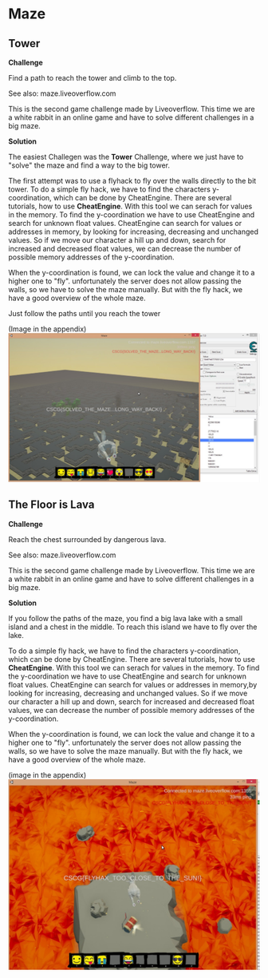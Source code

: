 # Maze

## Tower

**Challenge**

Find a path to reach the tower and climb to the top.

See also: maze.liveoverflow.com


This is the second game challenge made by Liveoverflow.
This time we are a white rabbit in an online game and have to solve different challenges in a big maze.

**Solution**

The easiest Challegen was the **Tower** Challenge, where we just have to "solve" the maze and find a way to the big tower.

The first attempt was to use a flyhack to fly over the walls directly to the bit tower.
To do a simple fly hack, we have to find the characters y-coordination, which can be done by CheatEngine.
There are several tutorials, how to use **CheatEngine**. With this tool we can serach for values in the memory.
To find the y-coordination we have to use CheatEngine and search for unknown float values. CheatEngine can search for values or addresses in memory, by looking for increasing, decreasing and unchanged values.
So if we move our character a hill up and down, search for increased and decreased float values, we can decrease the number of possible memory addresses of the y-coordination.

When the y-coordination is found, we can lock the value and change it to a higher one to "fly".
unfortunately the server does not allow passing the walls, so we have to solve the maze manually. But with the fly hack, we have a good overview of the whole maze.

Just follow the paths until you reach the tower

(Image in the appendix)
![](writeupfiles/Tower/Tower.png)


## The Floor is Lava

**Challenge**

Reach the chest surrounded by dangerous lava.

See also: maze.liveoverflow.com

This is the second game challenge made by Liveoverflow.
This time we are a white rabbit in an online game and have to solve different challenges in a big maze.

**Solution**

If you follow the paths of the maze, you find a big lava lake with a small island and a chest in the middle.
To reach this island we have to fly over the lake. 

To do a simple fly hack, we have to find the characters y-coordination, which can be done by CheatEngine.
There are several tutorials, how to use **CheatEngine**. With this tool we can serach for values in the memory.
To find the y-coordination we have to use CheatEngine and search for unknown float values. CheatEngine can search for values or addresses in memory,by looking for increasing, decreasing and unchanged values.
So if we move our character a hill up and down, search for increased and decreased float values, we can decrease the number of possible memory addresses of the y-coordination.

When the y-coordination is found, we can lock the value and change it to a higher one to "fly".
unfortunately the server does not allow passing the walls, so we have to solve the maze manually. But with the fly hack, we have a good overview of the whole maze.

(image in the appendix)
![](writeupfiles/Lava/Lava.png)
